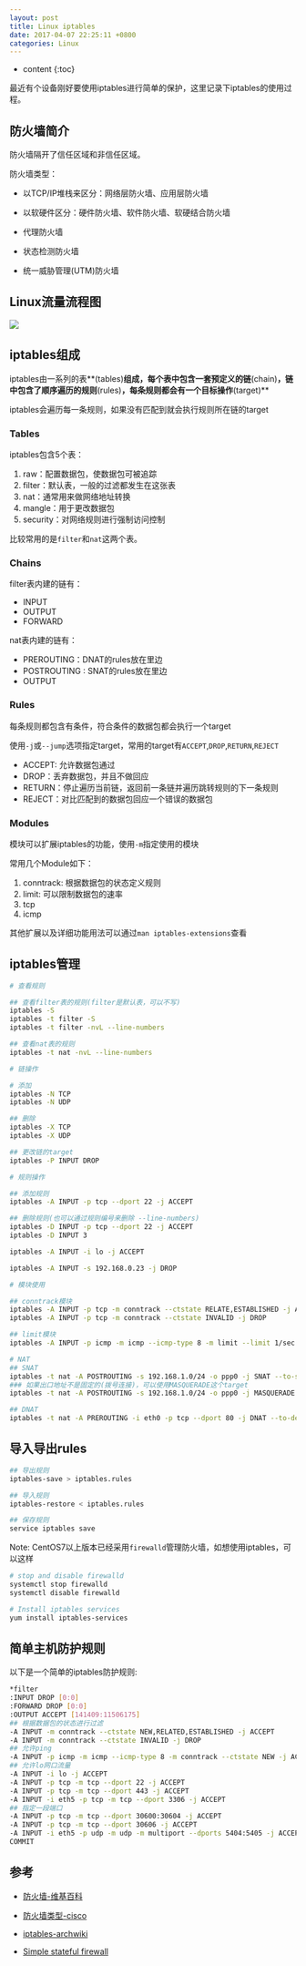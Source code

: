 ```yaml
---
layout: post
title: Linux iptables
date: 2017-04-07 22:25:11 +0800
categories: Linux
---
```


* content
{:toc}

最近有个设备刚好要使用iptables进行简单的保护，这里记录下iptables的使用过程。




## 防火墙简介

防火墙隔开了信任区域和非信任区域。

防火墙类型：

- 以TCP/IP堆栈来区分：网络层防火墙、应用层防火墙

- 以软硬件区分：硬件防火墙、软件防火墙、软硬结合防火墙

- 代理防火墙

- 状态检测防火墙

- 统一威胁管理(UTM)防火墙

## Linux流量流程图

![](http://ww1.sinaimg.cn/mw690/9bbe7ebdgy1fdosrs5dhkj20hz0ukwiw)

## iptables组成

iptables由一系列的表**(tables)**组成，每个表中包含一套预定义的链**(chain)**，链中包含了顺序遍历的规则**(rules)**，每条规则都会有一个目标操作**(target)**

iptables会遍历每一条规则，如果没有匹配到就会执行规则所在链的target

### Tables

iptables包含5个表：

1. raw：配置数据包，使数据包可被追踪
1. filter：默认表，一般的过滤都发生在这张表
1. nat：通常用来做网络地址转换
1. mangle：用于更改数据包
1. security：对网络规则进行强制访问控制

比较常用的是`filter`和`nat`这两个表。

### Chains

filter表内建的链有：

- INPUT
- OUTPUT
- FORWARD

nat表内建的链有：

- PREROUTING：DNAT的rules放在里边
- POSTROUTING : SNAT的rules放在里边
- OUTPUT

### Rules

每条规则都包含有条件，符合条件的数据包都会执行一个target

使用`-j`或`--jump`选项指定target，常用的target有`ACCEPT`,`DROP`,`RETURN`,`REJECT`

- ACCEPT: 允许数据包通过
- DROP：丢弃数据包，并且不做回应
- RETURN：停止遍历当前链，返回前一条链并遍历跳转规则的下一条规则
- REJECT：对比匹配到的数据包回应一个错误的数据包

### Modules

模块可以扩展iptables的功能，使用`-m`指定使用的模块

常用几个Module如下：

1. conntrack: 根据数据包的状态定义规则
1. limit: 可以限制数据包的速率
1. tcp
1. icmp

其他扩展以及详细功能用法可以通过`man iptables-extensions`查看

## iptables管理

```bash
# 查看规则

## 查看filter表的规则(filter是默认表，可以不写)
iptables -S
iptables -t filter -S
iptables -t filter -nvL --line-numbers

## 查看nat表的规则
iptables -t nat -nvL --line-numbers

# 链操作

# 添加
iptables -N TCP
iptables -N UDP

## 删除
iptables -X TCP
iptables -X UDP

## 更改链的target
iptables -P INPUT DROP

# 规则操作

## 添加规则
iptables -A INPUT -p tcp --dport 22 -j ACCEPT

## 删除规则(也可以通过规则编号来删除 --line-numbers)
iptables -D INPUT -p tcp --dport 22 -j ACCEPT
iptables -D INPUT 3

iptables -A INPUT -i lo -j ACCEPT

iptables -A INPUT -s 192.168.0.23 -j DROP

# 模块使用

## conntrack模块
iptables -A INPUT -p tcp -m conntrack --ctstate RELATE,ESTABLISHED -j ACCEPT
iptables -A INPUT -p tcp -m conntrack --ctstate INVALID -j DROP

## limit模块
iptables -A INPUT -p icmp -m icmp --icmp-type 8 -m limit --limit 1/sec -j ACCEPT

# NAT
## SNAT
iptables -t nat -A POSTROUTING -s 192.168.1.0/24 -o ppp0 -j SNAT --to-source 32.12.34.56
### 如果出口地址不是固定的(拨号连接)，可以使用MASQUERADE这个target
iptables -t nat -A POSTROUTING -s 192.168.1.0/24 -o ppp0 -j MASQUERADE

## DNAT
iptables -t nat -A PREROUTING -i eth0 -p tcp --dport 80 -j DNAT --to-destination 192.168.1.2:80
```

## 导入导出rules

```bash
## 导出规则
iptables-save > iptables.rules

## 导入规则
iptables-restore < iptables.rules

## 保存规则
service iptables save
```

Note: CentOS7以上版本已经采用`firewalld`管理防火墙，如想使用iptables，可以这样

```bash
# stop and disable firewalld
systemctl stop firewalld
systemctl disable firewalld

# Install iptables services
yum install iptables-services
```

## 简单主机防护规则

以下是一个简单的iptables防护规则:

```bash
*filter
:INPUT DROP [0:0]
:FORWARD DROP [0:0]
:OUTPUT ACCEPT [141409:11506175]
## 根据数据包的状态进行过滤
-A INPUT -m conntrack --ctstate NEW,RELATED,ESTABLISHED -j ACCEPT
-A INPUT -m conntrack --ctstate INVALID -j DROP
## 允许ping
-A INPUT -p icmp -m icmp --icmp-type 8 -m conntrack --ctstate NEW -j ACCEPT
## 允许lo网口流量
-A INPUT -i lo -j ACCEPT
-A INPUT -p tcp -m tcp --dport 22 -j ACCEPT
-A INPUT -p tcp -m tcp --dport 443 -j ACCEPT
-A INPUT -i eth5 -p tcp -m tcp --dport 3306 -j ACCEPT
## 指定一段端口
-A INPUT -p tcp -m tcp --dport 30600:30604 -j ACCEPT
-A INPUT -p tcp -m tcp --dport 30606 -j ACCEPT
-A INPUT -i eth5 -p udp -m udp -m multiport --dports 5404:5405 -j ACCEPT
COMMIT
```

## 参考

- [防火墙-维基百科](https://zh.wikipedia.org/wiki/%E9%98%B2%E7%81%AB%E5%A2%99)

- [防火墙类型-cisco](http://www.cisco.com/c/zh_cn/products/security/firewalls/what-is-a-firewall.html)

- [iptables-archwiki](https://wiki.archlinux.org/index.php/Iptables)

- [Simple stateful firewall](https://wiki.archlinux.org/index.php/Simple_stateful_firewall)